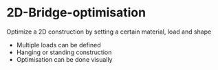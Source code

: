 # 2D-Bridge-optimisation
Optimize a 2D construction by setting a certain material, load and shape

- Multiple loads can be defined
- Hanging or standing construction
- Optimisation can be done visually

